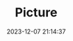 ---
weight: 1
images:
- /images/edited/91.jpeg
title: Picture
date: 2023-12-07 21:14:37
tags: [luminarneo,work,ILCE7M3,24.0,bird]
---
